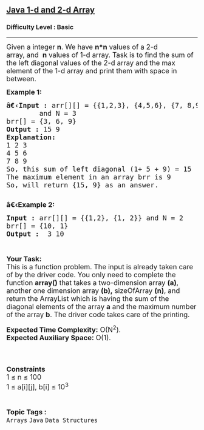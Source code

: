 <h2><a href="https://www.geeksforgeeks.org/problems/java-1-d-and-2-d-array2952/1?page=1&category=Arrays&difficulty=Basic&status=unsolved&sortBy=submissions">Java 1-d and 2-d Array</a></h2><h3>Difficulty Level : Basic</h3><hr><div class="problems_problem_content__Xm_eO"><p><span style="font-size:18px">Given a integer <strong>n</strong>. We have&nbsp;<strong>n*n</strong>&nbsp;values of a 2-d array,&nbsp;and&nbsp;&nbsp;<strong>n</strong> values of 1-d array. Task is to find the sum of the left&nbsp;diagonal values of the 2-d array and the max element of the 1-d array and print them with space in between.</span></p>

<p><span style="font-size:18px"><strong>Example 1:</strong></span></p>

<pre><span style="font-size:18px"><strong>â€‹Input :</strong> arr[][] = {{1,2,3}, {4,5,6}, {7, 8,9}} 
        and N = 3
brr[] = {3, 6, 9}
<strong>Output :</strong> 15 9
<strong>Explanation:</strong>
1 2 3
4 5 6
7 8 9
So, this sum of left diagonal (1+ 5 + 9) = 15
The maximum element in an array brr is 9
So, will return {15, 9} as an answer.
</span></pre>

<p><br>
<span style="font-size:18px"><strong>â€‹Example 2:</strong></span></p>

<pre><span style="font-size:18px"><strong>Input :</strong> arr[][] = {{1,2}, {1, 2}} and N = 2
brr[] = {10, 1} <strong>
Output :</strong>  3 10 </span></pre>

<p>&nbsp;</p>

<p><span style="font-size:18px"><strong>Your Task:</strong><br>
This is a function problem. The input is already taken care of by the driver code. You only need to complete the function <strong>array()</strong> that takes a two-dimension array <strong>(a)</strong>, another one dimension array <strong>(b),</strong>&nbsp;sizeOfArray <strong>(n)</strong>, and return the ArrayList which is having&nbsp;the sum of the diagonal elements of the array <strong>a</strong> and the maximum number of the array&nbsp;<strong>b</strong>. The driver code takes care of the printing.</span></p>

<p><span style="font-size:18px"><strong>Expected Time Complexity:</strong>&nbsp;O(N<sup>2</sup>).<br>
<strong>Expected Auxiliary Space:</strong>&nbsp;O(1).</span></p>

<p><br>
&nbsp;</p>

<p><span style="font-size:18px"><strong>Constraints</strong><br>
1 ≤ n ≤ 100<br>
1 ≤ a[i][j], b[i] ≤ 10<sup>3</sup></span></p>
</div><br><p><span style=font-size:18px><strong>Topic Tags : </strong><br><code>Arrays</code>&nbsp;<code>Java</code>&nbsp;<code>Data Structures</code>&nbsp;